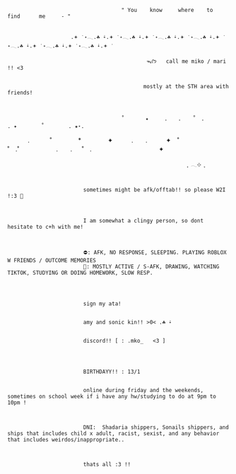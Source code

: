                                                                          

                                                                    
 
                                        " You    know     where    to      find      me     - "        
 
           
                        .𖥔 ݁ ˖𓂃.☘︎ ݁˖.𖥔 ݁ ˖𓂃.☘︎ ݁˖.𖥔 ݁ ˖𓂃.☘︎ ݁˖.𖥔 ݁ ˖𓂃.☘︎ ݁˖.𖥔 ݁ ˖𓂃.☘︎ ݁˖.𖥔 ݁ ˖𓂃.☘︎ ݁˖.𖥔 ݁ ˖𓂃.☘︎ ݁˖.𖥔 ݁  
   
                                                ᯓᡣ𐭩   call me miko / mari !! <3   

                                       
                                               mostly at the STH area with friends!
      

                                     
                                        ˚　　　　✦　　　.　　. 　 ˚　.　　　　　 . ✦　　　 　˚　　　　 . ★⋆.
　　　                                  .   　　˚　　 　　*　　 　　✦　　　.　　.　　　✦　˚ 　　　　 ˚　.˚　　　　　　.　　. 　 ˚　.　　　　 　　 　　　　 ✦  
  
 
  
                                                             ִֶָ 𓂃⊹ ִֶָ      
 
 

                            sometimes might be afk/offtab!! so please W2I !:3 💫 
                                      
                                        
                                     
                            I am somewhat a clingy person, so dont hesitate to c+h with me!     
   
 
                                    
                            ⛔: AFK, NO RESPONSE, SLEEPING. PLAYING ROBLOX W FRIENDS / OUTCOME MEMORIES
                            🌙: MOSTLY ACTIVE / S-AFK, DRAWING, WATCHING TIKTOK, STUDYING OR DOING HOMEWORK, SLOW RESP. 
                      
  
                            
 
                            sign my ata! 
  
                             
                            amy and sonic kin!! >0< .☘︎ ݁˖   
                                                     
 
                            discord!! [ : .mko_   <3 ] 
                                                      
 
 
                                      
                            BIRTHDAYY!! : 13/1 
 
 
                            online during friday and the weekends, sometimes on school week if i have any hw/studying to do at 9pm to 10pm !
  
 
  
                            DNI:  Shadaria shippers, Sonails shippers, and ships that includes child x adult, racist, sexist, and any behavior that includes weirdos/inappropriate..

     
                                 
                            thats all :3 !!
